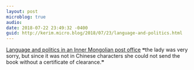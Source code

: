 ```yaml
---
layout: post
microblog: true
audio: 
date: 2018-07-22 23:49:32 -0400
guid: http://kerim.micro.blog/2018/07/23/language-and-politics.html
---
```

[Language and politics in an Inner Mongolian post office](http://languagelog.ldc.upenn.edu/nll/?p=39299) ❝the lady was very sorry, but since it was not in Chinese characters she could not send the book without a certificate of clearance.❞ 
